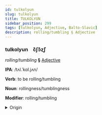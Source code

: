 ```yaml
---
id: tulkolyun
slug: tulkolyun
title: TULKOLYUN
sidebar_position: 299
tags: [tulkolyun, Adjective, Balto-Slavic]
description: rolling/tumbling § Adjective
---
```


### tulkolyun&emsp;<span kind="abugida">c͊ʃɔ͊ɀ̃ʃ</span>

*rolling/tumbling* **§** [Adjective](../../tags/Adjective)

**IPA**: /tʌl.ˈkɑl.jʌn/

**Verb**: to be rolling/tumbling

**Noun**: rollingness/tumblingness

**Modifier**: rolling/tumbling

<details>
    <summary>Origin</summary>
    Bulgarian търка́лям tǎrkáljam [tɐrˈkalʲɐm]<br/>
    <em>Balto-Slavic Language Family</em>
</details>